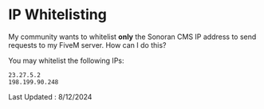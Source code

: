 # IP Whitelisting

My community wants to whitelist **only** the Sonoran CMS IP address to send requests to my FiveM server. How can I do this?

You may whitelist the following IPs:

```
23.27.5.2
198.199.90.248
```

Last Updated : 8/12/2024
